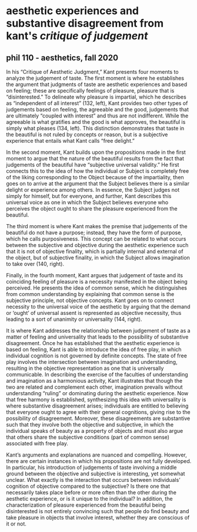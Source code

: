 #  aesthetic experiences and substantive disagreement from kant's *critique of judgement*

## phil 110 - aesthetics, fall 2020

In his “Critique of Aesthetic Judgment,” Kant presents four moments to analyze the judgement of taste. The first moment is where he establishes the argument that judgments of taste are aesthetic experiences and based on feeling; these are specifically feelings of pleasure, pleasure that is “disinterested.” To delineate why pleasure is impartial, which he describes as “independent of all interest” (132, left), Kant provides two other types of judgements based on feeling, the agreeable and the good, judgements that are ultimately “coupled with interest” and thus are not indifferent. While the agreeable is what gratifies and the good is what approves, the beautiful is simply what pleases (134, left). This distinction demonstrates that taste in the beautiful is not ruled by concepts or reason, but is a subjective experience that entails what Kant calls “free delight.” 

In the second moment, Kant builds upon the propositions made in the first moment to argue that the nature of the beautiful results from the fact that judgements of the beautiful have “subjective universal validity.” He first connects this to the idea of how the individual or Subject is completely free of the liking corresponding to the Object because of the impartiality, then goes on to arrive at the argument that the Subject believes there is a similar delight or experience among others. In essence, the Subject judges not simply for himself, but for everyone, and further, Kant describes this universal voice as one in which the Subject believes everyone who perceives the object ought to share the pleasure experienced from the beautiful. 

The third moment is where Kant makes the premise that judgements of the beautiful do not have a purpose; instead, they have the form of purpose, which he calls purposiveness. This concept can be related to what occurs between the subjective and objective during the aesthetic experience such that it is not of objective finality, which is partially internal and external of the object, but of subjective finality, in which the Subject allows imagination to take over (140, right). 

Finally, in the fourth moment, Kant argues that judgement of taste and its coinciding feeling of pleasure is a necessity manifested in the object being perceived. He presents the idea of common sense, which he distinguishes from common understanding by explaining that common sense is the subjective principle, not objective concepts. Kant goes on to connect necessity to the universal voice of the aesthetic by arguing that the demand or ‘ought’ of universal assent is represented as objective necessity, thus leading to a sort of unanimity or universality (144, right).

It is where Kant addresses the relationship between judgement of taste as a matter of feeling and universality that leads to the possibility of substantive disagreement. Once he has established that the aesthetic experience is based on feeling, Kant is able to introduce the idea of free play, in which individual cognition is not governed by definite concepts. The state of free play involves the intersection between imagination and understanding, resulting in the objective representation as one that is universally communicable. In describing the exercise of the faculties of understanding and imagination as a harmonious activity, Kant illustrates that though the two are related and complement each other, imagination prevails without understanding “ruling” or dominating during the aesthetic experience. Now that free harmony is established, synthesizing this idea with universality is where substantive disagreement arises; individuals are entitled to believing that everyone ought to agree with their general cognitions, giving rise to the possibility of disagreement. Moreover, these disagreements are substantive such that they involve both the objective and subjective, in which the individual speaks of beauty as a property of objects and must also argue that others share the subjective conditions (part of common sense) associated with free play.

Kant’s arguments and explanations are nuanced and compelling. However, there are certain instances in which his propositions are not fully developed. In particular, his introduction of judgements of taste involving a middle ground between the objective and subjective is interesting, yet somewhat unclear. What exactly is the interaction that occurs between individuals’ cognition of objective compared to the subjective? Is there one that necessarily takes place before or more often than the other during the aesthetic experience, or is it unique to the individual? In addition, the characterization of pleasure experienced from the beautiful being disinterested is not entirely convincing such that people do find beauty and take pleasure in objects that involve interest, whether they are conscious of it or not.